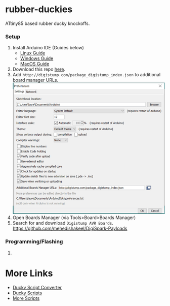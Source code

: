 # rubber-duckies
ATtiny85 based rubber ducky knockoffs.

### Setup
1. Install Arduino IDE (Guides below)
   - [Linux Guide](https://www.arduino.cc/en/guide/linux)
   - [Windows Guide](https://www.arduino.cc/en/guide/windows)
   - [MacOS Guide](https://www.arduino.cc/en/guide/macOSX)
2. Download this repo [here](https://github.com/dpucyber/rubber-duckies/archive/refs/heads/main.zip).
3. Add `http://digistump.com/package_digistump_index.json` to additional board manager URLs.
   ![img](https://raw.githubusercontent.com/dpucyber/rubber-duckies/main/images/boardurl.png)
4. Open Boards Manager (via Tools>Board>Boards Manager) 
5. Search for and download `Digistump AVR Boards`.
https://github.com/mehedishakeel/DigiSpark-Payloads
### Programming/Flashing

1. 

# More Links
- [Ducky Script Converter](https://cedarctic.github.io/digiQuack/)
- [Ducky Scripts](https://github.com/hak5/usbrubberducky-payloads)
- [More Scripts](https://github.com/mehedishakeel/DigiSpark-Payloads)
